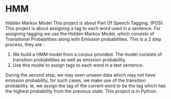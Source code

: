 # HMM
Hidden Markov Model
This project is about Part Of Speech Tagging. (POS). This project is about assigning a tag to each word used in a sentence. For 
assigning tagging we use the Hidden Markov Model, which consists of Transitional Probabilities along with Emission probabilities.
This is a 2 step process, they are :
  1. We build a HMM model from a corpus provided. The model consists of transition probabilities as well as emission probability.
  2. Use this model to assign tags to each word in a test sentence. 

During the second step, we may seen unseen data which may not have emission probability, for such cases, we make use of the 
transition probability. ie, we assign the tag of the current word to be the tag which has the highest probability from the previous state.
This project is in Python.

